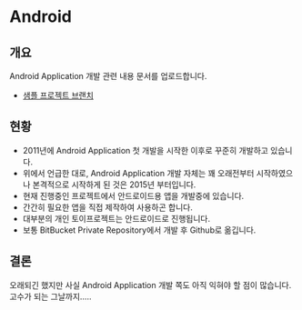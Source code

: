 # Android

## 개요
Android Application 개발 관련 내용 문서를 업로드합니다.
* [샘플 프로젝트 브랜치](https://github.com/yenarue/myStudyRepo/tree/sample-projects/Android)

## 현황
* 2011년에 Android Application 첫 개발을 시작한 이후로 꾸준히 개발하고 있습니다.
* 위에서 언급한 대로, Android Application 개발 자체는 꽤 오래전부터 시작하였으나 본격적으로 시작하게 된 것은 2015년 부터입니다.
* 현재 진행중인 프로젝트에서 안드로이드용 앱을 개발중에 있습니다.
* 간간히 필요한 앱을 직접 제작하여 사용하곤 합니다.
* 대부분의 개인 토이프로젝트는 안드로이드로 진행됩니다.
* 보통 BitBucket Private Repository에서 개발 후 Github로 옮깁니다.

## 결론
오래되긴 했지만 사실 Android Application 개발 쪽도 아직 익혀야 할 점이 많습니다.
고수가 되는 그날까지.....
